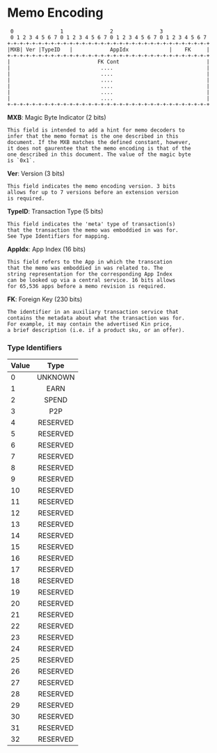 # Memo Encoding


```
 0               1               2               3
 0 1 2 3 4 5 6 7 0 1 2 3 4 5 6 7 0 1 2 3 4 5 6 7 0 1 2 3 4 5 6 7
+-+-+-+-+-+-+-+-+-+-+-+-+-+-+-+-+-+-+-+-+-+-+-+-+-+-+-+-+-+-+-+-+
|MXB| Ver |TypeID   |            AppIdx             |    FK     |
+-+-+-+-+-+-+-+-+-+-+-+-+-+-+-+-+-+-+-+-+-+-+-+-+-+-+-+-+-+-+-+-+
|                            FK Cont                            |
|                             ....                              |
|                             ....                              |
|                             ....                              |
|                             ....                              |
|                             ....                              |
|                             ....                              |
+-+-+-+-+-+-+-+-+-+-+-+-+-+-+-+-+-+-+-+-+-+-+-+-+-+-+-+-+-+-+-+-+
```

**MXB**: Magic Byte Indicator (2 bits)

    This field is intended to add a hint for memo decoders to
    infer that the memo format is the one described in this
    document. If the MXB matches the defined constant, however,
    it does not gaurentee that the memo encoding is that of the
    one described in this document. The value of the magic byte
    is `0x1`.

**Ver**: Version (3 bits)

    This field indicates the memo encoding version. 3 bits
    allows for up to 7 versions before an extension version
    is required.

**TypeID**: Transaction Type (5 bits)

    This field indicates the 'meta' type of transaction(s)
    that the transaction the memo was emboddied in was for.
    See Type Identifiers for mapping.

**AppIdx**: App Index (16 bits)

    This field refers to the App in which the transcation
    that the memo was emboddied in was related to. The
    string representation for the corresponding App Index
    can be looked up via a central service. 16 bits allows
    for 65,536 apps before a memo revision is required.

**FK**: Foreign Key (230 bits)

    The identifier in an auxiliary transaction service that
    contains the metadata about what the transaction was for.
    For example, it may contain the advertised Kin price,
    a brief description (i.e. if a product sku, or an offer).

### Type Identifiers

| Value  | Type     |
| -----  |:--------:|
| 0      | UNKNOWN  |
| 1      | EARN     |
| 2      | SPEND    |
| 3      | P2P      |
| 4      | RESERVED |
| 5      | RESERVED |
| 6      | RESERVED |
| 7      | RESERVED |
| 8      | RESERVED |
| 9      | RESERVED |
| 10     | RESERVED |
| 11     | RESERVED |
| 12     | RESERVED |
| 13     | RESERVED |
| 14     | RESERVED |
| 15     | RESERVED |
| 16     | RESERVED |
| 17     | RESERVED |
| 18     | RESERVED |
| 19     | RESERVED |
| 20     | RESERVED |
| 21     | RESERVED |
| 22     | RESERVED |
| 23     | RESERVED |
| 24     | RESERVED |
| 25     | RESERVED |
| 26     | RESERVED |
| 27     | RESERVED |
| 28     | RESERVED |
| 29     | RESERVED |
| 30     | RESERVED |
| 31     | RESERVED |
| 32     | RESERVED |
